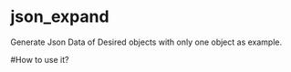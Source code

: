 # json_expand
Generate Json Data of Desired objects with only one object as example.

#How to use it?
